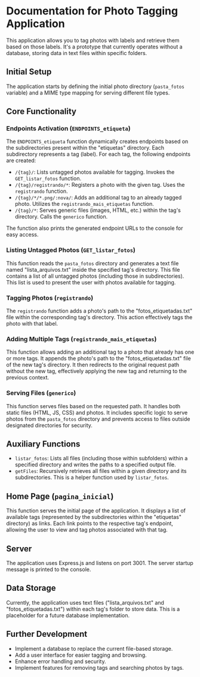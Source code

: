 # Documentation for Photo Tagging Application

This application allows you to tag photos with labels and retrieve them based on those labels. It's a prototype that currently operates without a database, storing data in text files within specific folders.

## Initial Setup

The application starts by defining the initial photo directory (`pasta_fotos` variable) and a MIME type mapping for serving different file types.

## Core Functionality

### Endpoints Activation (`ENDPOINTS_etiqueta`)

The `ENDPOINTS_etiqueta` function dynamically creates endpoints based on the subdirectories present within the "etiquetas" directory. Each subdirectory represents a tag (label).  For each tag, the following endpoints are created:

* `/{tag}/`: Lists untagged photos available for tagging.  Invokes the `GET_listar_fotos` function.
* `/{tag}/registrando/*`:  Registers a photo with the given tag. Uses the `registrando` function.
* `/{tag}/*/*.png/:nova/`: Adds an additional tag to an already tagged photo.  Utilizes the `registrando_mais_etiquetas` function.
* `/{tag}/*`: Serves generic files (images, HTML, etc.) within the tag's directory. Calls the `generico` function.

The function also prints the generated endpoint URLs to the console for easy access.

### Listing Untagged Photos (`GET_listar_fotos`)

This function reads the `pasta_fotos` directory and generates a text file named "lista_arquivos.txt" inside the specified tag's directory.  This file contains a list of all untagged photos (including those in subdirectories). This list is used to present the user with photos available for tagging.

### Tagging Photos (`registrando`)

The `registrando` function adds a photo's path to the "fotos_etiquetadas.txt" file within the corresponding tag's directory. This action effectively tags the photo with that label.

### Adding Multiple Tags (`registrando_mais_etiquetas`)

This function allows adding an additional tag to a photo that already has one or more tags. It appends the photo's path to the "fotos_etiquetadas.txt" file of the new tag's directory. It then redirects to the original request path without the new tag, effectively applying the new tag and returning to the previous context.

### Serving Files (`generico`)

This function serves files based on the requested path. It handles both static files (HTML, JS, CSS) and photos. It includes specific logic to serve photos from the `pasta_fotos` directory and prevents access to files outside designated directories for security.


## Auxiliary Functions

* `listar_fotos`:  Lists all files (including those within subfolders) within a specified directory and writes the paths to a specified output file.
* `getFiles`: Recursively retrieves all files within a given directory and its subdirectories. This is a helper function used by `listar_fotos`.

## Home Page (`pagina_inicial`)

This function serves the initial page of the application. It displays a list of available tags (represented by the subdirectories within the "etiquetas" directory) as links. Each link points to the respective tag's endpoint, allowing the user to view and tag photos associated with that tag.

## Server

The application uses Express.js and listens on port 3001.  The server startup message is printed to the console.


## Data Storage

Currently, the application uses text files ("lista_arquivos.txt" and "fotos_etiquetadas.txt") within each tag's folder to store data. This is a placeholder for a future database implementation.


## Further Development

* Implement a database to replace the current file-based storage.
* Add a user interface for easier tagging and browsing.
* Enhance error handling and security.
* Implement features for removing tags and searching photos by tags.

